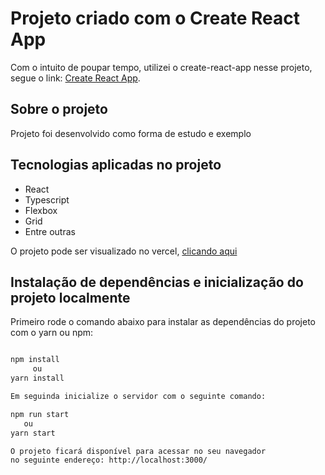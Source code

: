 # Projeto criado com o Create React App

Com o intuito de poupar tempo, utilizei o create-react-app nesse projeto, segue o link: [Create React App](https://github.com/facebook/create-react-app).

## Sobre o projeto

Projeto foi desenvolvido como forma de estudo e exemplo

## Tecnologias aplicadas no projeto

- React
- Typescript
- Flexbox
- Grid
- Entre outras

O projeto pode ser visualizado no vercel, [clicando aqui](https://)

## Instalação de dependências e inicialização do projeto localmente

Primeiro rode o comando abaixo para instalar as dependências do projeto com o yarn ou npm:

```bash

npm install
     ou
yarn install

Em seguinda inicialize o servidor com o seguinte comando:

npm run start
   ou
yarn start

O projeto ficará disponível para acessar no seu navegador
no seguinte endereço: http://localhost:3000/

```
